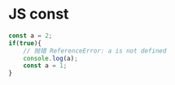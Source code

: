 # JS const



```js
const a = 2;
if(true){
    // 抛错 ReferenceError: a is not defined
    console.log(a); 
    const a = 1;   
}
```

